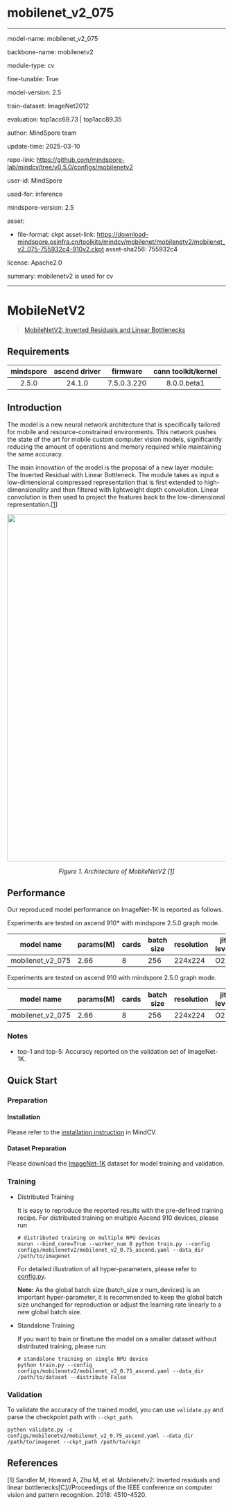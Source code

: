 # mobilenet_v2_075

---

model-name: mobilenet_v2_075

backbone-name: mobilenetv2

module-type: cv

fine-tunable: True

model-version: 2.5

train-dataset: ImageNet2012

evaluation: top1acc69.73 | top1acc89.35

author: MindSpore team

update-time: 2025-03-10

repo-link: <https://github.com/mindspore-lab/mindcv/tree/v0.5.0/configs/mobilenetv2>

user-id: MindSpore

used-for: inference

mindspore-version: 2.5

asset:

- file-format: ckpt
  asset-link: <https://download-mindspore.osinfra.cn/toolkits/mindcv/mobilenet/mobilenetv2/mobilenet_v2_075-755932c4-910v2.ckpt>
  asset-sha256: 755932c4

license: Apache2.0

summary: mobilenetv2 is used for cv

---

# MobileNetV2

> [MobileNetV2: Inverted Residuals and Linear Bottlenecks](https://arxiv.org/abs/1801.04381)

## Requirements

| mindspore | ascend driver |  firmware   | cann toolkit/kernel |
| :-------: | :-----------: | :---------: | :-----------------: |
|   2.5.0   |    24.1.0     | 7.5.0.3.220 |     8.0.0.beta1     |

## Introduction

The model is a new neural network architecture that is specifically tailored for mobile and resource-constrained environments. This network pushes the state of the art for mobile custom computer vision models, significantly reducing the amount of operations and memory required while maintaining the same accuracy.

The main innovation of the model is the proposal of a new layer module: The Inverted Residual with Linear Bottleneck. The module takes as input a low-dimensional compressed representation that is first extended to high-dimensionality and then filtered with lightweight depth convolution. Linear convolution is then used to project the features back to the low-dimensional representation.[[1](#references)]

<p align="center">
  <img src="https://user-images.githubusercontent.com/53842165/210044190-8b5aab08-75fe-4e2c-87cc-d3529d9c60cd.png" width=800 />
</p>
<p align="center">
  <em>Figure 1. Architecture of MobileNetV2 [<a href="#references">1</a>] </em>
</p>

## Performance

Our reproduced model performance on ImageNet-1K is reported as follows.

Experiments are tested on ascend 910\* with mindspore 2.5.0 graph mode.

| model name       | params(M) | cards | batch size | resolution | jit level | graph compile | ms/step | img/s    | acc@top1 | acc@top5 | recipe                                                                                                      | weight                                                                                                                      |
| ---------------- | --------- | ----- | ---------- | ---------- | --------- | ------------- | ------- | -------- | -------- | -------- | ----------------------------------------------------------------------------------------------------------- | --------------------------------------------------------------------------------------------------------------------------- |
| mobilenet_v2_075 | 2.66      | 8     | 256        | 224x224    | O2        | 233s          | 174.65  | 11726.31 | 69.73    | 89.35    | [yaml](https://github.com/mindspore-lab/mindcv/blob/main/configs/mobilenetv2/mobilenet_v2_0.75_ascend.yaml) | [weights](https://download-mindspore.osinfra.cn/toolkits/mindcv/mobilenet/mobilenetv2/mobilenet_v2_075-755932c4-910v2.ckpt) |

Experiments are tested on ascend 910 with mindspore 2.5.0 graph mode.

| model name       | params(M) | cards | batch size | resolution | jit level | graph compile | ms/step | img/s    | acc@top1 | acc@top5 | recipe                                                                                                      | weight                                                                                                        |
| ---------------- | --------- | ----- | ---------- | ---------- | --------- | ------------- | ------- | -------- | -------- | -------- | ----------------------------------------------------------------------------------------------------------- | ------------------------------------------------------------------------------------------------------------- |
| mobilenet_v2_075 | 2.66      | 8     | 256        | 224x224    | O2        | 164s          | 155.94  | 13133.26 | 69.98    | 89.32    | [yaml](https://github.com/mindspore-lab/mindcv/blob/main/configs/mobilenetv2/mobilenet_v2_0.75_ascend.yaml) | [weights](https://download.mindspore.cn/toolkits/mindcv/mobilenet/mobilenetv2/mobilenet_v2_075-bd7bd4c4.ckpt) |

### Notes

- top-1 and top-5: Accuracy reported on the validation set of ImageNet-1K.

## Quick Start

### Preparation

#### Installation

Please refer to the [installation instruction](https://mindspore-lab.github.io/mindcv/installation/) in MindCV.

#### Dataset Preparation

Please download the [ImageNet-1K](https://www.image-net.org/challenges/LSVRC/2012/index.php) dataset for model training and validation.

### Training

- Distributed Training

  It is easy to reproduce the reported results with the pre-defined training recipe. For distributed training on multiple Ascend 910 devices, please run

  ```shell
  # distributed training on multiple NPU devices
  msrun --bind_core=True --worker_num 8 python train.py --config configs/mobilenetv2/mobilenet_v2_0.75_ascend.yaml --data_dir /path/to/imagenet
  ```

  For detailed illustration of all hyper-parameters, please refer to [config.py](https://github.com/mindspore-lab/mindcv/blob/main/config.py).

  **Note:** As the global batch size (batch_size x num_devices) is an important hyper-parameter, it is recommended to keep the global batch size unchanged for reproduction or adjust the learning rate linearly to a new global batch size.

- Standalone Training

  If you want to train or finetune the model on a smaller dataset without distributed training, please run:

  ```shell
  # standalone training on single NPU device
  python train.py --config configs/mobilenetv2/mobilenet_v2_0.75_ascend.yaml --data_dir /path/to/dataset --distribute False
  ```

### Validation

To validate the accuracy of the trained model, you can use `validate.py` and parse the checkpoint path with `--ckpt_path`.

```shell
python validate.py -c configs/mobilenetv2/mobilenet_v2_0.75_ascend.yaml --data_dir /path/to/imagenet --ckpt_path /path/to/ckpt
```

## References

[1] Sandler M, Howard A, Zhu M, et al. Mobilenetv2: Inverted residuals and linear bottlenecks[C]//Proceedings of the IEEE conference on computer vision and pattern recognition. 2018: 4510-4520.
